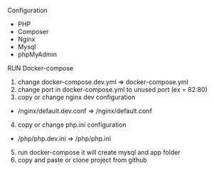 Configuration
- PHP
- Composer
- Nginx
- Mysql
- phpMyAdmin

RUN Docker-compose
1. change docker-compose.dev.yml => docker-compose.yml
2. change port in docker-compose.yml to unused port (ex = 82:80)
3. copy or change nginx dev configuration
 - /nginx/default.dev.conf => /nginx/default.conf
4. copy or change php.ini configuration
 - /php/php.dev.ini => /php/php.ini
5. run docker-compose it will create mysql and app folder
6. copy and paste or clone project from github